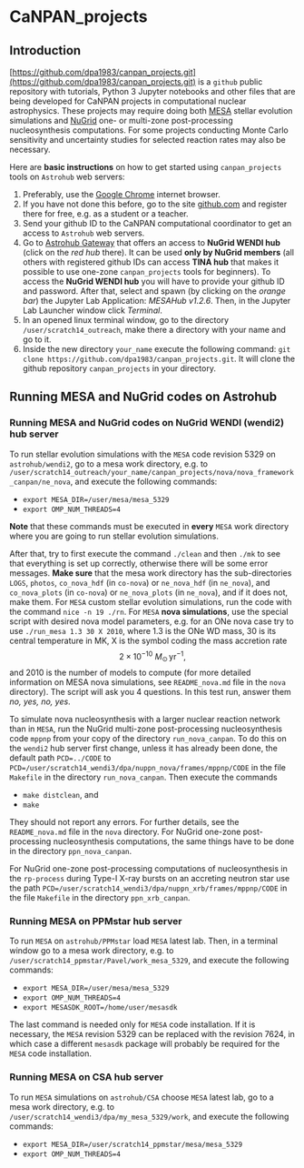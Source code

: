 # CaNPAN_projects

## Introduction

[https://github.com/dpa1983/canpan_projects.git](https://github.com/dpa1983/canpan_projects.git) is a ``github`` public repository with tutorials, Python 3 Jupyter notebooks and other files that are being developed for CaNPAN projects in computational nuclear astrophysics. These projects may require doing both [MESA](http://mesa.sourceforge.net) stellar evolution simulations and [NuGrid](https://nugrid.github.io) one- or multi-zone post-processing nucleosynthesis computations. For some projects conducting Monte Carlo sensitivity and uncertainty studies for selected reaction rates may also be necessary.

Here are **basic instructions** on how to get started using ``canpan_projects`` tools on ``Astrohub`` web servers:

1. Preferably, use the [Google Chrome](https://www.google.com/intl/en_ca/chrome/) internet browser.
2. If you have not done this before, go to the site [github.com](http://github.com) and register there for free, e.g. as a student or a teacher.
3. Send your github ID to the CaNPAN computational coordinator to get an access to ``Astrohub`` web servers.
4. Go to [Astrohub Gateway](https://astrohub.uvic.ca) that offers an access to **NuGrid WENDI hub** (click on the *red hub* there). It can be used **only by NuGrid members** (all others with registered github IDs can access **TINA hub** that makes it possible to use one-zone ``canpan_projects`` tools for beginners). To access the **NuGrid WENDI hub** you will have to provide your github ID and password. After that, select and spawn (by clicking on the *orange bar*) the Jupyter Lab Application: *MESAHub v1.2.6*. Then, in the Jupyter Lab Launcher window click *Terminal*.
5. In an opened linux terminal window, go to the directory ``/user/scratch14_outreach``, make there a directory with your name and go to it.
6. Inside the new directory ``your_name`` execute the following command: ``git clone https://github.com/dpa1983/canpan_projects.git``. It will clone the github repository ``canpan_projects`` in your directory.

## Running MESA and NuGrid codes on Astrohub 

### Running MESA and NuGrid codes on NuGrid WENDI (wendi2) hub server

To run stellar evolution simulations with the ``MESA`` code revision 5329 on ``astrohub/wendi2``, go to a mesa work directory, e.g. to ``/user/scratch14_outreach/your_name/canpan_projects/nova/nova_framework_canpan/ne_nova``, and execute the following commands:

* ``export MESA_DIR=/user/mesa/mesa_5329``
* ``export OMP_NUM_THREADS=4``

**Note** that these commands must be executed in **every** ``MESA`` work directory where you are going to run stellar evolution simulations.

After that, try to first execute the command ``./clean`` and then ``./mk`` to see that everything is set up correctly, otherwise there will be some error messages. **Make sure** that the mesa work directory has the sub-directories ``LOGS``, ``photos``, ``co_nova_hdf`` (in ``co-nova``) or ``ne_nova_hdf`` (in ``ne_nova``), and ``co_nova_plots`` (in ``co-nova``) or ``ne_nova_plots`` (in ``ne_nova``), and if it does not, make them. For ``MESA`` custom stellar evolution simulations, run the code with the command ``nice -n 19 ./rn``. For ``MESA`` **nova simulations**, use the special script with desired nova model parameters, e.g. for an ONe nova case try to use 
``./run_mesa 1.3 30 X 2010``, where 1.3 is the ONe WD mass, 30 is its central temperature in MK, X is the symbol coding the mass accretion rate $$2\times 10^{-10}\ M_\odot\,\mathrm{yr}^{-1},$$ and 2010 is the number of models to compute (for more detailed information on MESA nova simulations, see ``README_nova.md`` file in the ``nova`` directory). The script will ask you 4 questions. In this test run, answer them *no, yes, no, yes*.

To simulate nova nucleosynthesis with a larger nuclear reaction network than in ``MESA``, run the NuGrid multi-zone post-processing nucleosynthesis code ``mppnp`` from your copy of the directory ``run_nova_canpan``. To do this on the ``wendi2`` hub server first change, unless it has already been done, the default path ``PCD=../CODE`` to ``PCD=/user/scratch14_wendi3/dpa/nuppn_nova/frames/mppnp/CODE`` in the file ``Makefile`` in the directory ``run_nova_canpan``. Then execute the commands

* ``make distclean``, and
* ``make``

They should not report any errors. For further details, see the ``README_nova.md`` file in the ``nova`` directory. For NuGrid one-zone post-processing nucleosynthesis computations, the same things have to be done in the directory ``ppn_nova_canpan``.

For NuGrid one-zone post-processing computations of nucleosynthesis in the ``rp-process`` during Type-I X-ray bursts on an accreting neutron star use the path ``PCD=/user/scratch14_wendi3/dpa/nuppn_xrb/frames/mppnp/CODE`` in the file ``Makefile`` in the directory ``ppn_xrb_canpan``.

### Running MESA on PPMstar hub server

To run ``MESA`` on ``astrohub/PPMstar`` load ``MESA`` latest lab. Then, in a terminal window go to a mesa work directory, e.g. to ``/user/scratch14_ppmstar/Pavel/work_mesa_5329``, and execute the following commands:

* ``export MESA_DIR=/user/mesa/mesa_5329``
* ``export OMP_NUM_THREADS=4``
* ``export MESASDK_ROOT=/home/user/mesasdk``

The last command is needed only for ``MESA`` code installation.
If it is necessary, the ``MESA`` revision 5329 can be replaced with the revision 7624, in which case a different ``mesasdk`` package will probably be required for the ``MESA`` code installation.

### Running MESA on CSA hub server

To run ``MESA`` simulations on ``astrohub/CSA`` choose ``MESA`` latest lab, go to a mesa work directory, e.g. to ``/user/scratch14_wendi3/dpa/my_mesa_5329/work``, and execute the following commands:

* ``export MESA_DIR=/user/scratch14_ppmstar/mesa/mesa_5329``
* ``export OMP_NUM_THREADS=4``